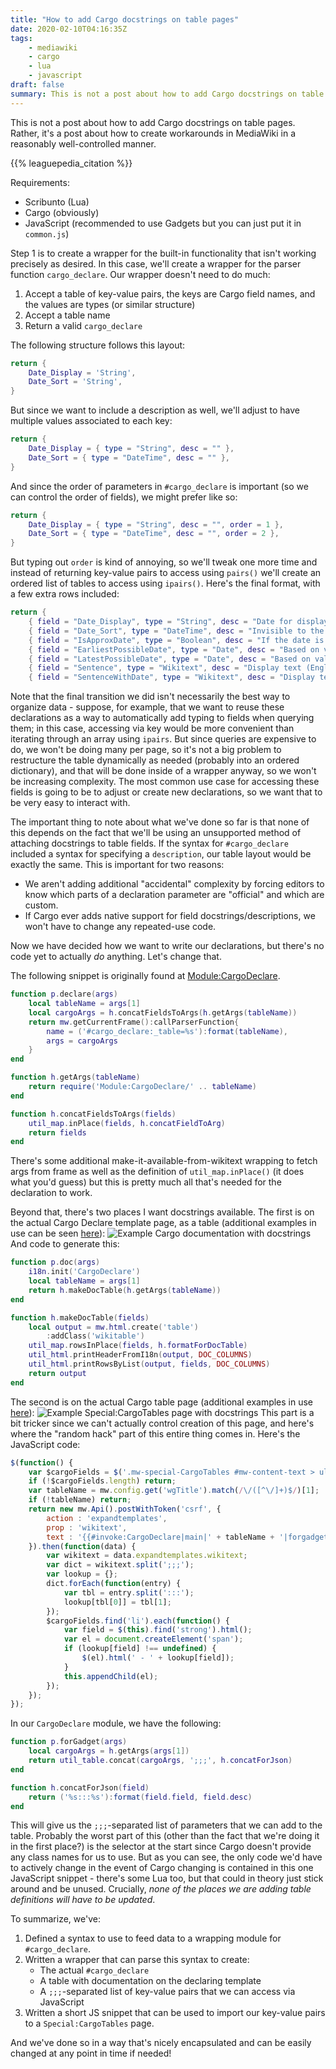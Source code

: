```yaml
---
title: "How to add Cargo docstrings on table pages"
date: 2020-02-10T04:16:35Z
tags:
    - mediawiki
    - cargo
    - lua
    - javascript
draft: false
summary: This is not a post about how to add Cargo docstrings on table pages. Rather, it's a post about how to create workarounds in MediaWiki in a reasonably well-controlled manner.
---
```

This is not a post about how to add Cargo docstrings on table pages. Rather, it's a post about how to create workarounds in MediaWiki in a reasonably well-controlled manner.

{{% leaguepedia_citation %}}

Requirements:
* Scribunto (Lua)
* Cargo (obviously)
* JavaScript (recommended to use Gadgets but you can just put it in `common.js`)

Step 1 is to create a wrapper for the built-in functionality that isn't working precisely as desired. In this case, we'll create a wrapper for the parser function `cargo_declare`. Our wrapper doesn't need to do much: 
1. Accept a table of key-value pairs, the keys are Cargo field names, and the values are types (or similar structure)
1. Accept a table name
1. Return a valid `cargo_declare`

The following structure follows this layout:
```lua
return {
    Date_Display = 'String',
    Date_Sort = 'String',
}
```

But since we want to include a description as well, we'll adjust to have multiple values associated to each key:
```lua
return {
    Date_Display = { type = "String", desc = "" },
    Date_Sort = { type = "DateTime", desc = "" },
}
```

And since the order of parameters in `#cargo_declare` is important (so we can control the order of fields), we might prefer like so:
```lua
return {
    Date_Display = { type = "String", desc = "", order = 1 },
    Date_Sort = { type = "DateTime", desc = "", order = 2 },
}
```

But typing out `order` is kind of annoying, so we'll tweak one more time and instead of returning key-value pairs to access using `pairs()` we'll create an ordered list of tables to access using `ipairs()`. Here's the final format, with a few extra rows included:
```lua
return {
	{ field = "Date_Display", type = "String", desc = "Date for displaying in timelines, may contain \"approx\" etc" },
	{ field = "Date_Sort", type = "DateTime", desc = "Invisible to the reader, but must be an exact date. Can guess if the date is approximate, put qualifying information into Date_Display" },
	{ field = "IsApproxDate", type = "Boolean", desc = "If the date is approx or not - independent from how much precision to use as the display, this will just add the text (approx.)" },
	{ field = "EarliestPossibleDate", type = "Date", desc = "Based on values of approx/display date" },
	{ field = "LatestPossibleDate", type = "Date", desc = "Based on values of approx/display date" },
	{ field = "Sentence", type = "Wikitext", desc = "Display text (English-only)" },
	{ field = "SentenceWithDate", type = "Wikitext", desc = "Display text (English-only). Prefixed by display date." },
```

Note that the final transition we did isn't necessarily the best way to organize data - suppose, for example, that we want to reuse these declarations as a way to automatically add typing to fields when querying them; in this case, accessing via key would be more convenient than iterating through an array using `ipairs`. But since queries are expensive to do, we won't be doing many per page, so it's not a big problem to restructure the table dynamically as needed (probably into an ordered dictionary), and that will be done inside of a wrapper anyway, so we won't be increasing complexity. The most common use case for accessing these fields is going to be to adjust or create new declarations, so we want that to be very easy to interact with.

The important thing to note about what we've done so far is that none of this depends on the fact that we'll be using an unsupported method of attaching docstrings to table fields. If the syntax for `#cargo_declare` included a syntax for specifying a `description`, our table layout would be exactly the same. This is important for two reasons:
* We aren't adding additional "accidental" complexity by forcing editors to know which parts of a declaration parameter are "official" and which are custom.
* If Cargo ever adds native support for field docstrings/descriptions, we won't have to change any repeated-use code.

Now we have decided how we want to write our declarations, but there's no code yet to actually *do* anything. Let's change that.

The following snippet is originally found at [Module:CargoDeclare](https://lol.gamepedia.com/Module:CargoDeclare).
```lua
function p.declare(args)
    local tableName = args[1]
    local cargoArgs = h.concatFieldsToArgs(h.getArgs(tableName))
    return mw.getCurrentFrame():callParserFunction{
        name = ('#cargo_declare:_table=%s'):format(tableName),
        args = cargoArgs
    }
end

function h.getArgs(tableName)
    return require('Module:CargoDeclare/' .. tableName)
end

function h.concatFieldsToArgs(fields)
    util_map.inPlace(fields, h.concatFieldToArg)
    return fields
end
```

There's some additional make-it-available-from-wikitext wrapping to fetch args from frame as well as the definition of `util_map.inPlace()` (it does what you'd guess) but this is pretty much all that's needed for the declaration to work.

Beyond that, there's two places I want docstrings available. The first is on the actual Cargo Declare template page, as a table (additional examples in use can be seen [here](https://lol.gamepedia.com/Category:Cargo_Declaration_Templates)):
![Example Cargo documentation with docstrings](/images/cargo-docstrings/doc-table.png)
And code to generate this:
```lua
function p.doc(args)
    i18n.init('CargoDeclare')
    local tableName = args[1]
    return h.makeDocTable(h.getArgs(tableName))
end

function h.makeDocTable(fields)
    local output = mw.html.create('table')
        :addClass('wikitable')
    util_map.rowsInPlace(fields, h.formatForDocTable)
    util_html.printHeaderFromI18n(output, DOC_COLUMNS)
    util_html.printRowsByList(output, fields, DOC_COLUMNS)
    return output
end
```

The second is on the actual Cargo table page (additional examples in use [here](https://lol.gamepedia.com/Special:CargoTables/)):
![Example Special:CargoTables page with docstrings](/images/cargo-docstrings/cargo-page.png)
This part is a bit tricker since we can't actually control creation of this page, and here's where the "random hack" part of this entire thing comes in. Here's the JavaScript code:

```js
$(function() {
    var $cargoFields = $('.mw-special-CargoTables #mw-content-text > ul');
    if (!$cargoFields.length) return;
    var tableName = mw.config.get('wgTitle').match(/\/([^\/]+)$/)[1];
    if (!tableName) return;
    return new mw.Api().postWithToken('csrf', {
        action : 'expandtemplates',
        prop : 'wikitext',
        text : '{{#invoke:CargoDeclare|main|' + tableName + '|forgadget=yes}}'
    }).then(function(data) {
        var wikitext = data.expandtemplates.wikitext;
        var dict = wikitext.split(';;;');
        var lookup = {};
        dict.forEach(function(entry) {
            var tbl = entry.split(':::');
            lookup[tbl[0]] = tbl[1];
        });
        $cargoFields.find('li').each(function() {
            var field = $(this).find('strong').html();
            var el = document.createElement('span');
            if (lookup[field] !== undefined) {
                $(el).html(' - ' + lookup[field]);
            }
            this.appendChild(el);
        });
    });
});
```
In our `CargoDeclare` module, we have the following:
```lua
function p.forGadget(args)
    local cargoArgs = h.getArgs(args[1])
    return util_table.concat(cargoArgs, ';;;', h.concatForJson)
end

function h.concatForJson(field)
    return ('%s:::%s'):format(field.field, field.desc)
end
```
This will give us the `;;;`-separated list of parameters that we can add to the table. Probably the worst part of this (other than the fact that we're doing it in the first place?) is the selector at the start since Cargo doesn't provide any class names for us to use. But as you can see, the only code we'd have to actively change in the event of Cargo changing is contained in this one JavaScript snippet - there's some Lua too, but that could in theory just stick around and be unused. Crucially, *none of the places we are adding table definitions will have to be updated*.

To summarize, we've:
1. Defined a syntax to use to feed data to a wrapping module for `#cargo_declare`.
1. Written a wrapper that can parse this syntax to create:
    * The actual `#cargo_declare`
    * A table with documentation on the declaring template
    * A `;;;`-separated list of key-value pairs that we can access via JavaScript
1. Written a short JS snippet that can be used to import our key-value pairs to a `Special:CargoTables` page.

And we've done so in a way that's nicely encapsulated and can be easily changed at any point in time if needed!
